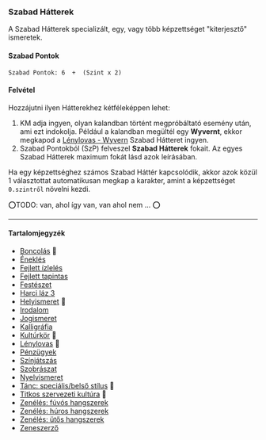 ### Szabad Hátterek

<!-- tag: szabad_hatter -->

A Szabad Hátterek specializált, egy, vagy több képzettséget "kiterjesztő" ismeretek.
#### Szabad Pontok
```
Szabad Pontok: 6  +  (Szint x 2)
```

#### Felvétel
Hozzájutni ilyen Hátterekhez kétféleképpen lehet:
1. KM adja ingyen, olyan kalandban történt megpróbáltató esemény után, ami ezt indokolja. Például a kalandban megültél egy **Wyvernt**, ekkor megkapod a [Lénylovas - Wyvern](hatterek.szabad/lenylovas.md) Szabad Hátteret ingyen.
2.  Szabad Pontokból (SzP) felveszel **Szabad Hátterek** fokait. Az egyes Szabad Hátterek maximum fokát lásd azok leírásában.

Ha egy képzettséghez számos Szabad Háttér kapcsolódik, akkor azok közül 1 választottat automatikusan megkap a karakter, amint a képzettséget `0.szintről` növelni kezdi.

⭕TODO: van, ahol így van, van ahol nem ... ⭕

---
#### Tartalomjegyzék

- [Boncolás](hatterek.szabad/boncolas.md) 🔁
- [Éneklés](hatterek.szabad/enekles.md)
- [Fejlett ízlelés](hatterek.szabad/fejlett_izleles.md)
- [Fejlett tapintas](hatterek.szabad/fejlett_tapintas.md)
- [Festészet](hatterek.szabad/festeszet.md)
- [Harci láz 3](hatterek.szabad/harci_laz_3.md)
- [Helyismeret](hatterek.szabad/helyismeret.md) 🔁
- [Irodalom](hatterek.szabad/irodalom.md)
- [Jogismeret](hatterek.szabad/jogismeret.md)
- [Kalligráfia](hatterek.szabad/kalligrafia.md)
- [Kultúrkör](hatterek.szabad/kulturkor.md) 🔁
- [Lénylovas](hatterek.szabad/lenylovas.md) 🔁
- [Pénzügyek](hatterek.szabad/penzugyek.md)
- [Színjátszás](hatterek.szabad/szinjatszas.md)
- [Szobrászat](hatterek.szabad/szobraszat.md)
- [Nyelvismeret](hatterek.szabad/nyelvismeret.md)
- [Tánc: speciális/belső stílus](hatterek.szabad/tanc_belso_stilus.md) 🔁
- [Titkos szervezeti kultúra](hatterek.szabad/titkos_szervezeti_kultura.md) 🔁
- [Zenélés: fúvós hangszerek](hatterek.szabad/zeneles_fuvos_hangszerek.md)
- [Zenélés: húros hangszerek](hatterek.szabad/zeneles_huros_hangszerek.md)
- [Zenélés: ütős hangszerek](hatterek.szabad/zeneles_utos_hangszerek.md)
- [Zeneszerző](hatterek.szabad/zeneszerzo.md)

